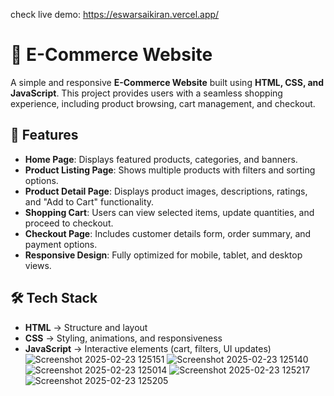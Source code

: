 
check live demo: https://eswarsaikiran.vercel.app/


# 🛒 E-Commerce Website

A simple and responsive **E-Commerce Website** built using **HTML, CSS, and JavaScript**. This project provides users with a seamless shopping experience, including product browsing, cart management, and checkout.

## 📌 Features

- **Home Page**: Displays featured products, categories, and banners.
- **Product Listing Page**: Shows multiple products with filters and sorting options.
- **Product Detail Page**: Displays product images, descriptions, ratings, and "Add to Cart" functionality.
- **Shopping Cart**: Users can view selected items, update quantities, and proceed to checkout.
- **Checkout Page**: Includes customer details form, order summary, and payment options.
- **Responsive Design**: Fully optimized for mobile, tablet, and desktop views.

## 🛠️ Tech Stack

- **HTML** → Structure and layout
- **CSS** → Styling, animations, and responsiveness
- **JavaScript** → Interactive elements (cart, filters, UI updates)
![Screenshot 2025-02-23 125151](https://github.com/user-attachments/assets/9fce8d34-b4a2-4ab6-88da-9fca2d0004b6)
![Screenshot 2025-02-23 125140](https://github.com/user-attachments/assets/f6d3c196-e701-4655-a3fc-a79e29ad0a13)
![Screenshot 2025-02-23 125014](https://github.com/user-attachments/assets/890454ec-361a-4ceb-bc98-fd3483879502)
![Screenshot 2025-02-23 125217](https://github.com/user-attachments/assets/4c55d1c0-9aa9-4d86-a848-b1bab8237cd0)
![Screenshot 2025-02-23 125205](https://github.com/user-attachments/assets/cfbfd9fe-4b23-4d87-b44d-93f5fe2c2b77)


